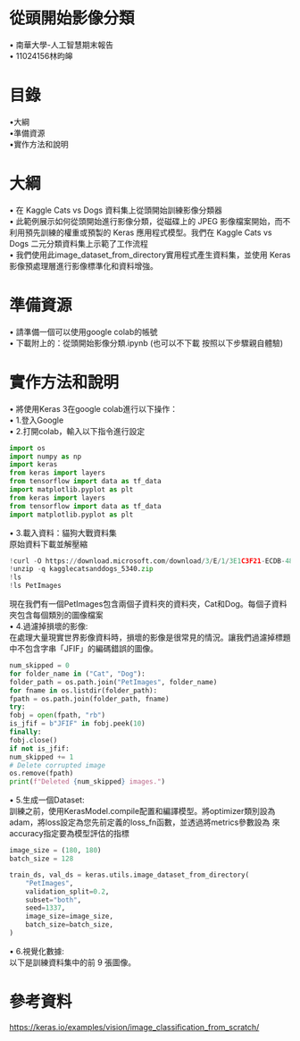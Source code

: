 # 從頭開始影像分類
• 南華大學-人工智慧期末報告  
• 11024156林昀皞  
# 目錄
•大綱  
•準備資源  
•實作方法和說明  
# 大綱
• 在 Kaggle Cats vs Dogs 資料集上從頭開始訓練影像分類器    
• 此範例展示如何從頭開始進行影像分類，從磁碟上的 JPEG 影像檔案開始，而不利用預先訓練的權重或預製的 Keras 應用程式模型。我們在 Kaggle Cats vs Dogs 二元分類資料集上示範了工作流程    
• 我們使用此image_dataset_from_directory實用程式產生資料集，並使用 Keras 影像預處理層進行影像標準化和資料增強。  
# 準備資源
• 請準備一個可以使用google colab的帳號   
• 下載附上的：從頭開始影像分類.ipynb (也可以不下載 按照以下步驟親自體驗)  
# 實作方法和說明  
• 將使用Keras 3在google colab進行以下操作：  
• 1.登入Google  
• 2.打開colab，輸入以下指令進行設定   
```python
import os
import numpy as np
import keras
from keras import layers
from tensorflow import data as tf_data
import matplotlib.pyplot as plt
from keras import layers
from tensorflow import data as tf_data 
import matplotlib.pyplot as plt
```
• 3.載入資料：貓狗大戰資料集  
   原始資料下載並解壓縮  
 ```python
 !curl -O https://download.microsoft.com/download/3/E/1/3E1C3F21-ECDB-4869-8368-6DEBA77B919F/kagglecatsanddogs_5340.zip
 !unzip -q kagglecatsanddogs_5340.zip
 !ls
 !ls PetImages
 ```  
   現在我們有一個PetImages包含兩個子資料夾的資料夾，Cat和Dog。每個子資料夾包含每個類別的圖像檔案  
• 4.過濾掉損壞的影像:  
   在處理大量現實世界影像資料時，損壞的影像是很常見的情況。讓我們過濾掉標題中不包含字串「JFIF」的編碼錯誤的圖像。  
 ```python
num_skipped = 0
for folder_name in ("Cat", "Dog"):
folder_path = os.path.join("PetImages", folder_name)
for fname in os.listdir(folder_path):
fpath = os.path.join(folder_path, fname)
 try:
 fobj = open(fpath, "rb")
is_jfif = b"JFIF" in fobj.peek(10)
finally:
fobj.close()
if not is_jfif:
num_skipped += 1
# Delete corrupted image
os.remove(fpath)
print(f"Deleted {num_skipped} images.")
 ```

• 5.生成一個Dataset:      
   訓練之前，使用KerasModel.compile配置和編譯模型。將optimizer類別設為adam，將loss設定為您先前定義的loss_fn函數，並透過將metrics參數設為 來accuracy指定要為模型評估的指標     
```python
image_size = (180, 180)
batch_size = 128

train_ds, val_ds = keras.utils.image_dataset_from_directory(
    "PetImages",
    validation_split=0.2,
    subset="both",
    seed=1337,
    image_size=image_size,
    batch_size=batch_size,
)
```
• 6.視覺化數據:      
   以下是訓練資料集中的前 9 張圖像。          
# 參考資料
https://keras.io/examples/vision/image_classification_from_scratch/
